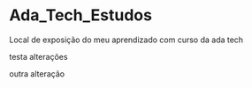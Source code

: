 # Ada_Tech_Estudos
Local de exposição do meu aprendizado com curso da ada tech

testa alterações

outra alteração